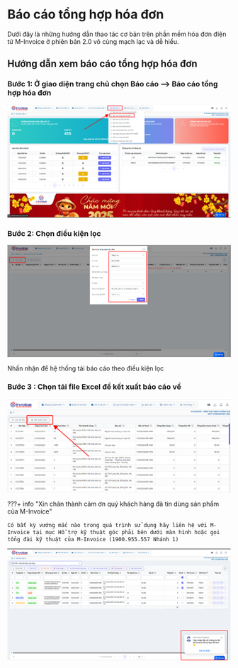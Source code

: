 # **Báo cáo tổng hợp hóa đơn**

Dưới đây là những hướng dẫn thao tác cơ bản trên phần mềm hóa đơn điện tử M-Invoice ở phiên bản 2.0 vô cùng mạch lạc và dễ hiểu.

## **Hướng dẫn xem báo cáo tổng hợp hóa đơn**

### Bước 1: Ở giao diện trang chủ chọn Báo cáo --> Báo cáo tổng hợp hóa đơn

[![Hình 1]][Hình 1]

[Hình 1]: ../assets/images/invoice2/2.0_bao-cao-tong-hop_1.png

### Bước 2: Chọn điều kiện lọc

[![Hình 2]][Hình 2]

[Hình 2]: ../assets/images/invoice2/2.0_bao-cao-tong-hop_2.png

Nhấn nhận để hệ thống tải báo cáo theo điều kiện lọc

### Bước 3 : Chọn tải file Excel để kết xuất báo cáo về

[![Hình 3]][Hình 3]

[Hình 3]: ../assets/images/invoice2/2.0_bao-cao-tong-hop_3.png

???+ info "Xin chân thành cảm ơn quý khách hàng đã tin dùng sản phẩm của M-Invoice"

    Có bất kỳ vướng mắc nào trong quá trình sử dụng hãy liên hệ với M-Invoice tại mục Hỗ trợ kỹ thuật góc phải bên dưới màn hình hoặc gọi tổng đài kỹ thuật của M-Invoice (1900.955.557 Nhánh 1)

[![Hình 4]][Hình 4]

[Hình 4]: ../assets/images/invoice2/hotro.png
